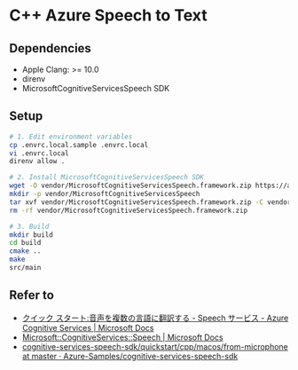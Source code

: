 # C++ Azure Speech to Text

## Dependencies

* Apple Clang: >= 10.0
* direnv
* MicrosoftCognitiveServicesSpeech SDK

## Setup

```sh
# 1. Edit environment variables
cp .envrc.local.sample .envrc.local
vi .envrc.local
direnv allow .

# 2. Install MicrosoftCognitiveServicesSpeech SDK
wget -O vendor/MicrosoftCognitiveServicesSpeech.framework.zip https://aka.ms/csspeech/macosbinary
mkdir -p vendor/MicrosoftCognitiveServicesSpeech
tar xvf vendor/MicrosoftCognitiveServicesSpeech.framework.zip -C vendor/MicrosoftCognitiveServicesSpeech
rm -rf vendor/MicrosoftCognitiveServicesSpeech.framework.zip

# 3. Build
mkdir build
cd build
cmake ..
make
src/main
```

## Refer to

- [クイック スタート:音声を複数の言語に翻訳する - Speech サービス - Azure Cognitive Services | Microsoft Docs](https://docs.microsoft.com/ja-jp/azure/cognitive-services/speech-service/quickstarts/translate-speech-to-text-multiple-languages?tabs=dotnet%2Cwindowsinstall&pivots=programming-language-cpp)
- [Microsoft::CognitiveServices::Speech | Microsoft Docs](https://docs.microsoft.com/ja-jp/cpp/cognitive-services/speech/)
- [cognitive-services-speech-sdk/quickstart/cpp/macos/from-microphone at master · Azure-Samples/cognitive-services-speech-sdk](https://github.com/Azure-Samples/cognitive-services-speech-sdk/tree/master/quickstart/cpp/macos/from-microphone)

